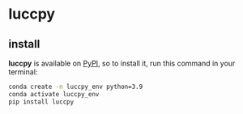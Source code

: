 # luccpy

## install
**luccpy** is available on [PyPI](https://pypi.org/user/lixuan/), so to install it, run this command in your terminal:

```bash
conda create -n luccpy_env python=3.9 
conda activate luccpy_env 
pip install luccpy
```


